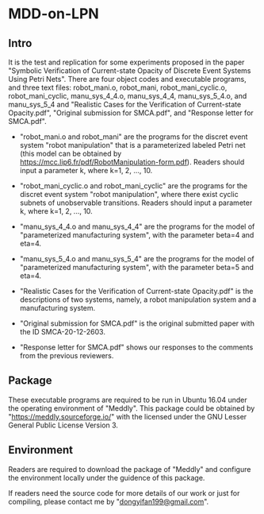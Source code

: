 MDD-on-LPN
====
Intro
----
It is the test and replication for some experiments proposed in the paper "Symbolic Verification of Current-state Opacity of Discrete Event Systems Using Petri Nets".
There are four object codes and executable programs, and three text files: robot_mani.o, robot_mani, robot_mani_cyclic.o, robot_mani_cyclic, manu_sys_4_4.o, manu_sys_4_4, manu_sys_5_4.o, and manu_sys_5_4 and "Realistic Cases for the Verification of Current-state Opacity.pdf", "Original submission for SMCA.pdf", and "Response letter for SMCA.pdf". 

* "robot_mani.o and robot_mani" are the programs for the discret event system "robot manipulation" that is a parameterized labeled Petri net (this model can be obtained by https://mcc.lip6.fr/pdf/RobotManipulation-form.pdf). Readers should input a parameter k, where k=1, 2, ..., 10.

* "robot_mani_cyclic.o and robot_mani_cyclic" are the programs for the discret event system "robot manipulation", where there exist cyclic subnets of unobservable transitions. Readers should input a parameter k, where k=1, 2, ..., 10.

* "manu_sys_4_4.o and manu_sys_4_4" are the programs for the model of "parameterized manufacturing system", with the parameter beta=4 and eta=4.

* "manu_sys_5_4.o and manu_sys_5_4" are the programs for the model of "parameterized manufacturing system", with the parameter beta=5 and eta=4.

* "Realistic Cases for the Verification of Current-state Opacity.pdf" is the descriptions of two systems, namely, a robot manipulation system and a  manufacturing system.

* "Original submission for SMCA.pdf" is the original submitted paper with the ID SMCA-20-12-2603.

* "Response letter for SMCA.pdf" shows our responses to the comments from the previous reviewers.

Package
-----
These executable programs are required to be run in Ubuntu 16.04 under the operating environment of "Meddly". 
This package could be obtained by "https://meddly.sourceforge.io/" with the licensed under the GNU Lesser General Public License Version 3.

Environment
-----
Readers are required to download the package of "Meddly" and configure the environment locally under the guidence of this package.

If readers need the source code for more details of our work or just for compiling, please contact me by "dongyifan199@gmail.com".
